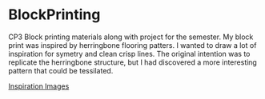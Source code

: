 # BlockPrinting
CP3 Block printing materials along with project for the semester. My block print was inspired by herringbone flooring patters. 
I wanted to draw a lot of inspiration for symetry and clean crisp lines. The original intention was to replicate the herringbone structure, but I had discovered a more interesting pattern that could be tessilated. 

[Inspiration Images](https://images.homedepot-static.com/productImages/ac32fe66-0f75-4608-acce-2bea40ed0131/svn/biscayne-oak-lifeproof-luxury-vinyl-planks-i124513l-64_1000.jpg/)

